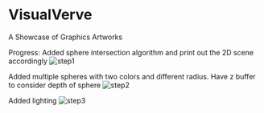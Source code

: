 # VisualVerve
A Showcase of Graphics Artworks

Progress:
Added sphere intersection algorithm and print out the 2D scene accordingly
![step1](https://github.com/jlee0810/VisualVerve/assets/96732758/94ae8962-6c63-47c3-a7e7-81bf6a6cb4e3)

Added multiple spheres with two colors and different radius. Have z buffer to consider depth of sphere
![step2](https://github.com/jlee0810/VisualVerve/assets/96732758/fd412920-d0dd-4d87-8750-a3846d2b42dd)

Added lighting
![step3](https://github.com/jlee0810/VisualVerve/assets/96732758/999d6d61-f611-4873-a37b-40cc95e348ee)
